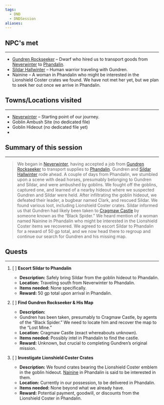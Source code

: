 ```yaml
---
tags:
  - DND
  - DNDSession
aliases:
---
```


## NPC's met
---
- [Gundren Rockseeker](/DND/World/Sword-Coast/NPCs/Gundren%20Rockseeker.md) – Dwarf who hired us to transport goods from [Neverwinter](/DND/World/Sword-Coast/Towns/Neverwinter.md) to [Phandalin](../World/Sword-Coast/Towns/Phandalin.md).
- [Sildar Hallwinter](../World/Sword_coast/NPCs/Sildar_Hallwinter.md) – Human warrior traveling with Gundren.
- Nainine –  A woman in Phandalin who might be interested in the Lionshield Coster crates we found. We have not met her yet, but we plan to seek her out once we arrive in Phandalin.
## Towns/Locations visited
---
- [Neverwinter](../World/Sword_coast/Towns/Neverwinter/Neverwinter.md) – Starting point of our journey. 
- Goblin Ambush Site (no dedicated file)
- Goblin Hideout (no dedicated file yet)
- 

## Summary of this session
---
> We began in [Neverwinter](/DND/World/Sword-Coast/Towns/Neverwinter.md), having accepted a job from [Gundren Rockseeker](/DND/World/Sword-Coast/NPCs/Gundren%20Rockseeker.md) to transport supplies to [Phandalin](../World/Sword-Coast/Towns/Phandalin.md). Gundren and [Sildar Hallwinter](../World/Sword_coast/NPCs/Sildar_Hallwinter.md) rode ahead. A couple of days from Phandalin, we stumbled upon a scene with dead horses, presumably belonging to Gundren and Sildar, and were ambushed by goblins. We fought off the goblins, captured one, and learned of a nearby hideout where we suspected Gundren and Sildar were held. After infiltrating the goblin hideout, we defeated their leader, a bugbear named Clark, and rescued Sildar. We found various loot, including Lionshield Coster crates. Sildar informed us that Gundren had likely been taken to [Cragmaw Castle](Cragmaw%20Castle.md) by someone known as the “Black Spider.” We heard mention of a woman named Nainine in Phandalin who might be interested in the Lionshield Coster items we recovered. We agreed to escort Sildar to Phandalin for a reward of 50 gp total, and we now head there to regroup and continue our search for Gundren and his missing map.


## Quests 
---
1. [ ] **Escort Sildar to Phandalin**
	 - **Description:** Safely bring Sildar from the goblin hideout to Phandalin. 
	 - **Location:** Traveling south from Neverwinter to Phandalin. 
	 - **Items needed:** None specifically. 
	 - **Reward:** 50 gp total upon arrival in Phandalin. 
 
 2. [ ] **Find Gundren Rockseeker & His Map** 
	 - **Description:** 
	 - Gundren has been taken, presumably to Cragmaw Castle, by agents of the “Black Spider.” We need to locate him and recover the map to the “Lost Mine.” 
	 - **Location:** Cragmaw Castle (exact whereabouts unknown). 
	 - **Items needed:** Possibly intel in Phandalin to find the castle. 
	 - **Reward:** Unknown, but crucial to completing Gundren’s original mission. 
 
 3. [ ] **Investigate Lionshield Coster Crates** 
	 - **Description:** We found crates bearing the Lionshield Coster emblem in the goblin hideout. [Nainine](../World/Sword_coast/NPCs/Nainine.md) in Phandalin is said to be interested in them. 
	 - **Location:** Currently in our possession, to be delivered in Phandalin. 
	 - **Items needed:** None beyond what we already have. 
	 - **Reward:** Potential payment, goodwill, or discounts from the Lionshield Coster in Phandalin.